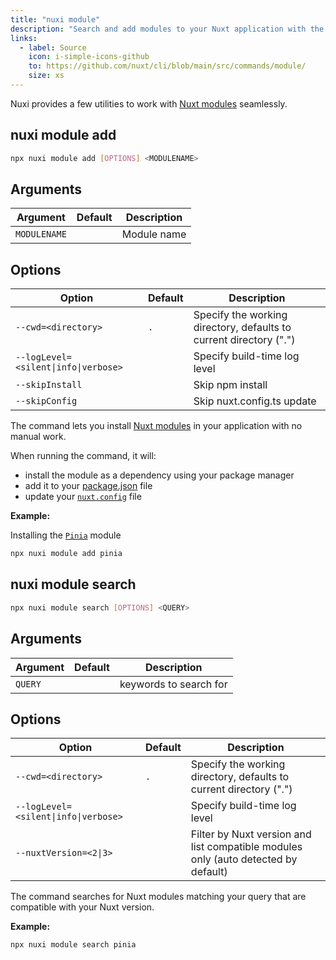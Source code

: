 ```yaml
---
title: "nuxi module"
description: "Search and add modules to your Nuxt application with the command line."
links:
  - label: Source
    icon: i-simple-icons-github
    to: https://github.com/nuxt/cli/blob/main/src/commands/module/
    size: xs
---
```


Nuxi provides a few utilities to work with [Nuxt modules](/modules) seamlessly.

## nuxi module add

```bash [Terminal]
npx nuxi module add [OPTIONS] <MODULENAME>
```

## Arguments

Argument | Default | Description
--- | --- | ---
`MODULENAME` |  | Module name

## Options

Option | Default | Description
--- | --- | ---
`--cwd=<directory>` | `.` | Specify the working directory, defaults to current directory (".")
`--logLevel=<silent\|info\|verbose>` |  | Specify build-time log level
`--skipInstall` |  | Skip npm install
`--skipConfig` |  | Skip nuxt.config.ts update

The command lets you install [Nuxt modules](/modules) in your application with no manual work.

When running the command, it will:
- install the module as a dependency using your package manager
- add it to your [package.json](/docs/guide/directory-structure/package) file
- update your [`nuxt.config`](/docs/guide/directory-structure/nuxt-config) file

**Example:**

Installing the [`Pinia`](/modules/pinia) module
```bash [Terminal]
npx nuxi module add pinia 
```

## nuxi module search

```bash [Terminal]
npx nuxi module search [OPTIONS] <QUERY>
```

## Arguments

Argument | Default | Description
--- | --- | ---
`QUERY` |  | keywords to search for

## Options

Option | Default | Description
--- | --- | ---
`--cwd=<directory>` | `.` | Specify the working directory, defaults to current directory (".")
`--logLevel=<silent\|info\|verbose>` |  | Specify build-time log level
`--nuxtVersion=<2\|3>` |  | Filter by Nuxt version and list compatible modules only (auto detected by default)

The command searches for Nuxt modules matching your query that are compatible with your Nuxt version.

**Example:**

```bash [Terminal]
npx nuxi module search pinia
```
